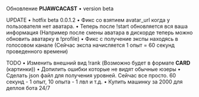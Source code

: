 Обновление **PIJAWCACAST** • version beta

UPDATE • hotfix beta 0.0.1.2
 • Фикс со взятием avatar_url когда у пользователя нет аватара.
 • Теперь после !start обновляется вся ваша информация (Например после смены аватара в дискорде теперь можно обновить аватарку в !profile)
 • Фикс с получение экспы находясь в голосовом канале (Сейчас экспа начисляется 1 опыт = 60 секунд проведенного времени)

TODO 
 • Изменить внешний вид !rank (Возможно будет в формате **CARD** (картинки))
 • Допилить ошибки которые не видят обычные юзеры
 • Сделать json файл для получения уровней. Сейчас все просто. 60 секунд - 1 опыт, 10 опыта - 1 лвл и т.д.
 • Купить машинку за 2000 для деплоя бота 24/7